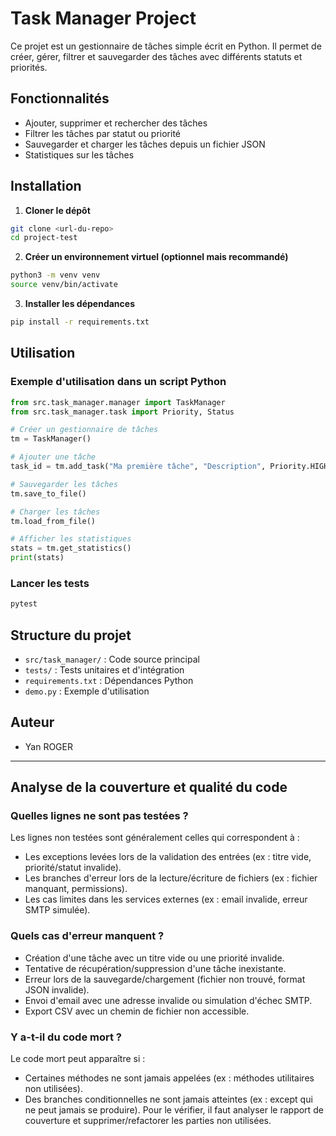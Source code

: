 # Task Manager Project

Ce projet est un gestionnaire de tâches simple écrit en Python. Il permet de créer, gérer, filtrer et sauvegarder des tâches avec différents statuts et priorités.

## Fonctionnalités
- Ajouter, supprimer et rechercher des tâches
- Filtrer les tâches par statut ou priorité
- Sauvegarder et charger les tâches depuis un fichier JSON
- Statistiques sur les tâches

## Installation

1. **Cloner le dépôt**

```bash
git clone <url-du-repo>
cd project-test
```

2. **Créer un environnement virtuel (optionnel mais recommandé)**

```bash
python3 -m venv venv
source venv/bin/activate
```

3. **Installer les dépendances**

```bash
pip install -r requirements.txt
```

## Utilisation

### Exemple d'utilisation dans un script Python

```python
from src.task_manager.manager import TaskManager
from src.task_manager.task import Priority, Status

# Créer un gestionnaire de tâches
tm = TaskManager()

# Ajouter une tâche
task_id = tm.add_task("Ma première tâche", "Description", Priority.HIGH, Status.TODO)

# Sauvegarder les tâches
tm.save_to_file()

# Charger les tâches
tm.load_from_file()

# Afficher les statistiques
stats = tm.get_statistics()
print(stats)
```

### Lancer les tests

```bash
pytest
```

## Structure du projet

- `src/task_manager/` : Code source principal
- `tests/` : Tests unitaires et d'intégration
- `requirements.txt` : Dépendances Python
- `demo.py` : Exemple d'utilisation

## Auteur
- Yan ROGER

---
## Analyse de la couverture et qualité du code

### Quelles lignes ne sont pas testées ?
Les lignes non testées sont généralement celles qui correspondent à :
- Les exceptions levées lors de la validation des entrées (ex : titre vide, priorité/statut invalide).
- Les branches d'erreur lors de la lecture/écriture de fichiers (ex : fichier manquant, permissions).
- Les cas limites dans les services externes (ex : email invalide, erreur SMTP simulée).

### Quels cas d'erreur manquent ?
- Création d'une tâche avec un titre vide ou une priorité invalide.
- Tentative de récupération/suppression d'une tâche inexistante.
- Erreur lors de la sauvegarde/chargement (fichier non trouvé, format JSON invalide).
- Envoi d'email avec une adresse invalide ou simulation d'échec SMTP.
- Export CSV avec un chemin de fichier non accessible.

### Y a-t-il du code mort ?
Le code mort peut apparaître si :
- Certaines méthodes ne sont jamais appelées (ex : méthodes utilitaires non utilisées).
- Des branches conditionnelles ne sont jamais atteintes (ex : except qui ne peut jamais se produire).
Pour le vérifier, il faut analyser le rapport de couverture et supprimer/refactorer les parties non utilisées.